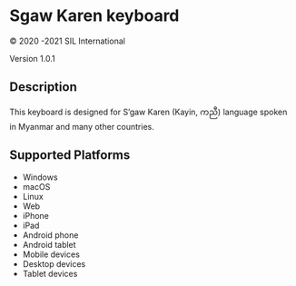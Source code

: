 Sgaw Karen keyboard
==============

© 2020 -2021 SIL International

Version 1.0.1

Description
-----------
This keyboard is designed for S’gaw Karen (Kayin, ကညီ) language spoken in Myanmar and many other countries.

Supported Platforms
-------------------
 * Windows
 * macOS
 * Linux
 * Web
 * iPhone
 * iPad
 * Android phone
 * Android tablet
 * Mobile devices
 * Desktop devices
 * Tablet devices

